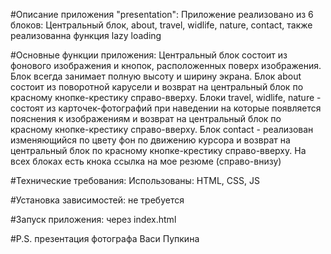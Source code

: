#Описание приложения "presentation":
Приложение реализовано из 6 блоков: Центральный блок, about, travel, widlife, nature, contact, также реализованна функция lazy loading

#Основные функции приложения:
Центральный блок состоит из фонового изображения и кнопок, расположенных поверх изображения. Блок всегда занимает полную высоту и ширину экрана.
Блок about состоит из поворотной карусели и возврат на центральный блок по красному кнопке-крестику справо-вверху.
Блоки travel, widlife, nature - состоят из карточек-фотографий при наведении на которые появляется пояснения к изображениям и возврат на центральный блок по красному кнопке-крестику справо-вверху.
Блок contact - реализован изменяющийся по цвету фон по движению курсора и возврат на центральный блок по красному кнопке-крестику справо-вверху.
На всех блоках есть кнока ссылка на мое резюме (справо-внизу)

#Технические требования:
Использованы: HTML, CSS, JS

#Установка зависимостей: не требуется

#Запуск приложения: через index.html

#P.S.
презентация фотографа Васи Пупкина
